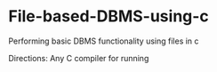 # File-based-DBMS-using-c
Performing basic DBMS functionality using files in c

Directions:
Any C compiler for running
